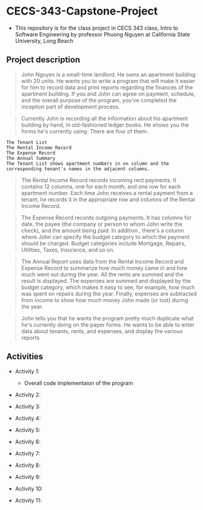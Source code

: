 # CECS-343-Capstone-Project

- This repository is for the class project in CECS 343 class, Intro to Software Engineering by professor Phuong Nguyen at California State University, Long Beach

## Project description

> John Nguyen is a small-time landlord: He owns an apartment building with 20 units. He wants you to write a program that will make it easier for him to record data and print reports regarding the finances of the apartment building. If you and John can agree on payment, schedule, and the overall purpose of the program, you've completed the inception part of development process.

> Currently John is recording all the information about his apartment building by hand, in old-fashioned ledger books. He shows you the forms he's currently using. There are four of them:

    The Tenant List
    The Rental Income Record
    The Expense Record
    The Annual Summary
    The Tenant List shows apartment numbers in on column and the corresponding tenant's names in the adjacent columns.

> The Rental Income Record records incoming rent payments. It contains 12 columns, one for each month; and one row for each apartment number. Each time John receives a rental payment from a tenant, he records it in the appropriate row and columns of the Rental Income Record.

> The Expense Record records outgoing payments. It has columns for date, the payee (the company or person to whom John write the check), and the amount being paid. In addition , there's a column where John can specify the budget category to which the payment should be charged. Budget categories include Mortgage, Repairs, Utilities, Taxes, Insurance, and so on. 

> The Annual Report uses data from the Rental Income Record and Expense Record to summarize how much money came in and how much went out during the year. All the rents are summed and the result is displayed. The expenses are summed and displayed by the budget category, which makes it easy to see, for example, how much was spent on repairs during the year. Finally, expenses are subtracted from income to show how much money John made (or lost) during the year.

> John tells you that he wants the program pretty much duplicate what he's currently doing on the paper forms. He wants to be able to enter data about tenants, rents, and expenses, and display the various reports

## Activities

- Activity 1:

    - Overall code implementaion of the program

- Activity 2:

- Activity 3:

- Activity 4:

- Activity 5:

- Activity 6:

- Activity 7:

- Activity 8:

- Activity 9:

- Activity 10:

- Activity 11:
